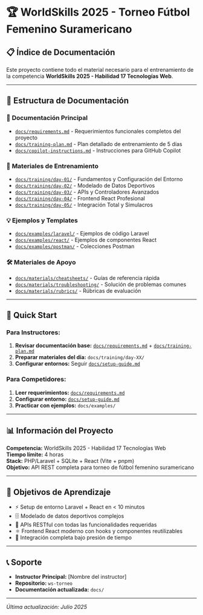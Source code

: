 # 🏆 WorldSkills 2025 - Torneo Fútbol Femenino Suramericano

## 📋 Índice de Documentación

Este proyecto contiene todo el material necesario para el entrenamiento de la competencia **WorldSkills 2025 - Habilidad 17 Tecnologías Web**.

---

## 📁 Estructura de Documentación

### 📖 **Documentación Principal**

- [`docs/requirements.md`](docs/requirements.md) - Requerimientos funcionales completos del proyecto
- [`docs/training-plan.md`](docs/training-plan.md) - Plan detallado de entrenamiento de 5 días
- [`docs/copilot-instructions.md`](docs/copilot-instructions.md) - Instrucciones para GitHub Copilot

### 🎯 **Materiales de Entrenamiento**

- [`docs/training/day-01/`](docs/training/day-01/) - Fundamentos y Configuración del Entorno
- [`docs/training/day-02/`](docs/training/day-02/) - Modelado de Datos Deportivos
- [`docs/training/day-03/`](docs/training/day-03/) - APIs y Controladores Avanzados
- [`docs/training/day-04/`](docs/training/day-04/) - Frontend React Profesional
- [`docs/training/day-05/`](docs/training/day-05/) - Integración Total y Simulacros

### 💡 **Ejemplos y Templates**

- [`docs/examples/laravel/`](docs/examples/laravel/) - Ejemplos de código Laravel
- [`docs/examples/react/`](docs/examples/react/) - Ejemplos de componentes React
- [`docs/examples/postman/`](docs/examples/postman/) - Colecciones Postman

### 🛠️ **Materiales de Apoyo**

- [`docs/materials/cheatsheets/`](docs/materials/cheatsheets/) - Guías de referencia rápida
- [`docs/materials/troubleshooting/`](docs/materials/troubleshooting/) - Solución de problemas comunes
- [`docs/materials/rubrics/`](docs/materials/rubrics/) - Rúbricas de evaluación

---

## 🚀 Quick Start

### Para Instructores:

1. **Revisar documentación base:** [`docs/requirements.md`](docs/requirements.md) + [`docs/training-plan.md`](docs/training-plan.md)
2. **Preparar materiales del día:** `docs/training/day-XX/`
3. **Configurar entornos:** Seguir [`docs/setup-guide.md`](docs/setup-guide.md)

### Para Competidores:

1. **Leer requerimientos:** [`docs/requirements.md`](docs/requirements.md)
2. **Configurar entorno:** [`docs/setup-guide.md`](docs/setup-guide.md)
3. **Practicar con ejemplos:** `docs/examples/`

---

## 📊 Información del Proyecto

**Competencia:** WorldSkills 2025 - Habilidad 17 Tecnologías Web  
**Tiempo límite:** 4 horas  
**Stack:** PHP/Laravel + SQLite + React (Vite + pnpm)  
**Objetivo:** API REST completa para torneo de fútbol femenino suramericano

---

## 🎯 Objetivos de Aprendizaje

- ⚡ Setup de entorno Laravel + React en < 10 minutos
- 🗄️ Modelado de datos deportivos complejos
- 🔗 APIs RESTful con todas las funcionalidades requeridas
- ⚛️ Frontend React moderno con hooks y componentes reutilizables
- 🏁 Integración completa bajo presión de tiempo

---

## 📞 Soporte

- **Instructor Principal:** [Nombre del instructor]
- **Repositorio:** `ws-torneo`
- **Documentación actualizada:** `docs/`

---

_Última actualización: Julio 2025_
